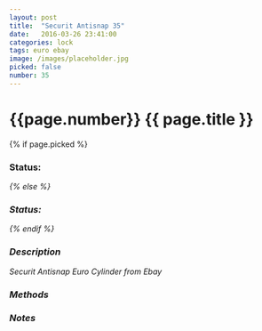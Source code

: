 ```yaml
---
layout: post
title:  "Securit Antisnap 35"
date:   2016-03-26 23:41:00
categories: lock
tags: euro ebay
image: /images/placeholder.jpg
picked: false
number: 35
---
```


# {{page.number}} {{ page.title }}

{% if page.picked %}
### Status: <i class="fa fa-unlock"/>
{% else %}
### Status: <i class="fa fa-lock"/>
{% endif %}

### Description

Securit Antisnap Euro Cylinder from Ebay

### Methods

### Notes
